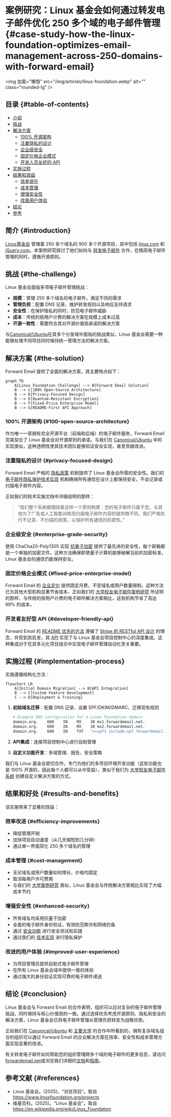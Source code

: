 # 案例研究：Linux 基金会如何通过转发电子邮件优化 250 多个域的电子邮件管理 {#case-study-how-the-linux-foundation-optimizes-email-management-across-250-domains-with-forward-email}

<img 加载="懒惰" src="/img/articles/linux-foundation.webp" alt="" class="rounded-lg" />

## 目录 {#table-of-contents}

* [介绍](#introduction)
* [挑战](#the-challenge)
* [解决方案](#the-solution)
  * [100% 开源架构](#100-open-source-architecture)
  * [注重隐私的设计](#privacy-focused-design)
  * [企业级安全](#enterprise-grade-security)
  * [固定价格企业模式](#fixed-price-enterprise-model)
  * [开发人员友好的 API](#developer-friendly-api)
* [实施过程](#implementation-process)
* [结果和效益](#results-and-benefits)
  * [效率提升](#efficiency-improvements)
  * [成本管理](#cost-management)
  * [增强安全性](#enhanced-security)
  * [改善用户体验](#improved-user-experience)
* [结论](#conclusion)
* [参考](#references)

## 简介 {#introduction}

[Linux基金会](https://en.wikipedia.org/wiki/Linux_Foundation) 管理着 250 多个域名的 900 多个开源项目，其中包括 [linux.com](https://www.linux.com/) 和 [jQuery.com](https://jquery.com/)。本案例研究探讨了他们如何与 [转发电子邮件](https://forwardemail.net) 合作，在精简电子邮件管理的同时，遵循开源原则。

## 挑战 {#the-challenge}

Linux 基金会面临多项电子邮件管理挑战：

* **规模**：管理 250 多个域名的电子邮件，满足不同的需求
* **管理负担**：配置 DNS 记录、维护转发规则以及响应支持请求
* **安全性**：在保护隐私的同时，防范电子邮件威胁
* **成本**：传统的按用户计费的解决方案在规模上成本过高
* **开源一致性**：需要符合其对开源价值观承诺的解决方案

与[Canonical/Ubuntu](https://forwardemail.net/blog/docs/canonical-ubuntu-email-enterprise-case-study)在其多个分发域中面临的挑战类似，Linux 基金会需要一种能够处理不同项目同时保持统一管理方法的解决方案。

## 解决方案 {#the-solution}

Forward Email 提供了全面的解决方案，其主要特点如下：

```mermaid
graph TD
    A[Linux Foundation Challenge] --> B[Forward Email Solution]
    B --> C[100% Open-Source Architecture]
    B --> D[Privacy-Focused Design]
    B --> E[Quantum-Resistant Encryption]
    B --> F[Fixed-Price Enterprise Model]
    B --> G[README-First API Approach]
```

### 100% 开源架构 {#100-open-source-architecture}

作为唯一一家拥有完全开源平台（前端和后端）的电子邮件服务，Forward Email 完美契合了 Linux 基金会对开源原则的承诺。与我们在 [Canonical/Ubuntu](https://forwardemail.net/blog/docs/canonical-ubuntu-email-enterprise-case-study) 中的实现类似，这种透明性使其技术团队能够验证安全实现，甚至贡献改进。

### 注重隐私的设计 {#privacy-focused-design}

Forward Email 严格的 [隐私政策](https://forwardemail.net/privacy) 机制提供了 Linux 基金会所需的安全性。我们的 [电子邮件隐私保护技术实现](https://forwardemail.net/blog/docs/email-privacy-protection-technical-implementation) 机制确保所有通信在设计上都保持安全，不会记录或扫描电子邮件内容。

正如我们的技术实施文档中详细说明的那样：

> “我们整个系统都围绕着这样一个原则构建：您的电子邮件只属于您。与其他为了广告或人工智能训练而扫描电子邮件内容的提供商不同，我们严格执行不记录、不扫描的政策，以保护所有通信的机密性。”

### 企业级安全 {#enterprise-grade-security}

使用 ChaCha20-Poly1305 实现 [抗量子加密](https://forwardemail.net/blog/docs/best-quantum-safe-encrypted-email-service) 提供了最先进的安全性，每个邮箱都是一个单独的加密文件。这种方法确保即使量子计算机能够破解当前的加密标准，Linux 基金会的通信仍能保持安全。

### 固定价格企业模式 {#fixed-price-enterprise-model}

Forward Email 的 [企业定价](https://forwardemail.net/pricing) 提供固定月费，不受域名或用户数量限制。这种方法已为其他大型机构显著节省成本，正如我们的 [大学校友电子邮件案例研究](https://forwardemail.net/blog/docs/alumni-email-forwarding-university-case-study) 所证明的那样，与传统的按用户计费的电子邮件解决方案相比，这些机构节省了高达 99% 的成本。

### 开发者友好型 API {#developer-friendly-api}

Forward Email 的 [README 优先的方法](https://tom.preston-werner.com/2010/08/23/readme-driven-development) 遵循了 [Stripe 的 RESTful API 设计](https://amberonrails.com/building-stripes-api) 的理念，并受到其启发，其 [API](https://forwardemail.net/api) 实现了与 Linux 基金会项目控制中心的深度集成。这种集成对于在其多元化项目组合中实现电子邮件管理自动化至关重要。

## 实施过程 {#implementation-process}

实施遵循结构化方法：

```mermaid
flowchart LR
    A[Initial Domain Migration] --> B[API Integration]
    B --> C[Custom Feature Development]
    C --> D[Deployment & Training]
```

1. **初始域名迁移**：配置 DNS 记录、设置 SPF/DKIM/DMARC、迁移现有规则

   ```sh
   # Example DNS configuration for a Linux Foundation domain
   domain.org.    600    IN    MX    10 mx1.forwardemail.net.
   domain.org.    600    IN    MX    10 mx2.forwardemail.net.
   domain.org.    600    IN    TXT   "v=spf1 include:spf.forwardemail.net -all"
   ```

2. **API集成**：连接项目控制中心进行自助管理

3. **自定义功能开发**：多域管理、报告、安全策略

我们与 Linux 基金会密切合作，专门为他们的多项目环境开发功能（这些功能也是 100% 开源的，因此每个人都可以从中受益），类似于我们为 [大学校友电子邮件系统](https://forwardemail.net/blog/docs/alumni-email-forwarding-university-case-study) 创建自定义解决方案的方式。

## 结果和好处 {#results-and-benefits}

该实施带来了显著的效益：

### 效率改进 {#efficiency-improvements}

* 降低管理开销
* 加快项目启动速度（从几天缩短到几分钟）
* 通过单一界面简化 250 多个域名的管理

### 成本管理 {#cost-management}

* 无论域名或用户数量如何增长，价格均固定
* 取消每用户许可费用
* 与我们的 [大学案例研究](https://forwardemail.net/blog/docs/alumni-email-forwarding-university-case-study) 类似，Linux 基金会与传统解决方案相比实现了大幅成本节约

### 增强安全性 {#enhanced-security}

* 所有域名均采用抗量子加密
* 全面的电子邮件身份验证，有效防范欺诈和网络钓鱼
* 通过 [安全功能](https://forwardemail.net/security) 进行安全测试和实践
* 通过我们的 [技术实现](https://forwardemail.net/blog/docs/email-privacy-protection-technical-implementation) 进行隐私保护

### 改进的用户体验 {#improved-user-experience}

* 为项目管理员提供自助式电子邮件管理
* 在所有 Linux 基金会域中提供一致的体验
* 通过强大的身份验证实现可靠的电子邮件递送

## 结论 {#conclusion}

Linux 基金会与 Forward Email 的合作表明，组织可以应对复杂的电子邮件管理挑战，同时保持与核心价值观的一致。通过选择优先考虑开源原则、隐私和安全的解决方案，Linux 基金会已将电子邮件管理从管理负担转变为战略优势。

正如我们在 [Canonical/Ubuntu](https://forwardemail.net/blog/docs/canonical-ubuntu-email-enterprise-case-study) 和 [主要大学](https://forwardemail.net/blog/docs/alumni-email-forwarding-university-case-study) 的合作中所看到的，拥有复杂域名组合的组织可以通过 Forward Email 的企业解决方案在效率、安全性和成本管理方面实现显著的改进。

有关转发电子邮件如何帮助您的组织管理跨多个域的电子邮件的更多信息，请访问[forwardemail.net](https://forwardemail.net)或浏览我们详细的[文档](https://forwardemail.net/email-api)和[指南](https://forwardemail.net/guides)。

## 参考文献 {#references}

* Linux 基金会。(2025)。“浏览项目”。取自 <https://www.linuxfoundation.org/projects>
* 维基百科。(2025)。“Linux 基金会”。取自 <https://en.wikipedia.org/wiki/Linux_Foundation>